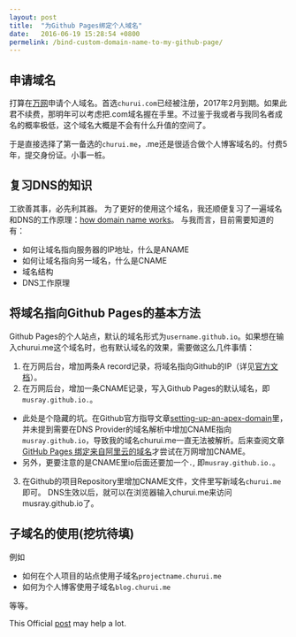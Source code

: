 ```yaml
---
layout: post
title:  "为Github Pages绑定个人域名"
date:   2016-06-19 15:28:54 +0800
permelink: /bind-custom-domain-name-to-my-github-page/
---
```


## 申请域名

打算在[万网](https://wanwang.aliyun.com/)申请个人域名。首选`churui.com`已经被注册，2017年2月到期。如果此君不续费，那明年可以考虑把.com域名握在手里。不过鉴于我或者与我同名者成名的概率极低，这个域名大概是不会有什么升值的空间了。

于是直接选择了第一备选的`churui.me`，.me还是很适合做个人博客域名的。付费5年，提交身份证。小事一桩。

## 复习DNS的知识

工欲善其事，必先利其器。
为了更好的使用这个域名，我还顺便复习了一遍域名和DNS的工作原理：[how domain name works](http://domain.me/how-domain-names-work/)。
与我而言，目前需要知道的有：

- 如何让域名指向服务器的IP地址，什么是ANAME
- 如何让域名指向另一域名，什么是CNAME
- 域名结构
- DNS工作原理

## 将域名指向Github Pages的基本方法

Github Pages的个人站点，默认的域名形式为`username.github.io`。如果想在输入churui.me这个域名时，也有默认域名的效果，需要做这么几件事情：

1. 在万网后台，增加两条A record记录，将域名指向Github的IP（详见[官方文档](https://help.github.com/articles/setting-up-an-apex-domain/#configuring-a-records-with-your-dns-provider)）。
2. 在万网后台，增加一条CNAME记录，写入Github Pages的默认域名，即`musray.github.io.`。
- 此处是个隐藏的坑。在Github官方指导文章[setting-up-an-apex-domain](https://help.github.com/articles/setting-up-an-apex-domain/)里，并未提到需要在DNS Provider的域名解析中增加CNAME指向`musray.github.io`，导致我的域名churui.me一直无法被解析。后来查阅文章[GitHub Pages 绑定来自阿里云的域名](http://quantumman.me/blog/setting-up-a-domain-with-gitHub-pages.html)才尝试在万网增加CNAME。
- 另外，更要注意的是CNAME里io后面还要加一个`.`, 即`musray.github.io.`。
3. 在Github的项目Repository里增加CNAME文件，文件里写新域名`churui.me`即可。
DNS生效以后，就可以在浏览器输入churui.me来访问musray.github.io了。

## 子域名的使用(挖坑待填)

例如

- 如何在个人项目的站点使用子域名`projectname.churui.me`
- 如何为个人博客使用子域名`blog.churui.me`

等等。

This Official [post](https://help.github.com/articles/about-supported-custom-domains/) may help a lot.
